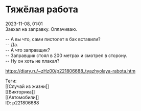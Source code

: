 Тяжёлая работа
===============

   
 2023-11-08, 01:01   
  Заехал на заправку. Оплачиваю.   
   
 -- А вы что, сами пистолет в бак вставили?   
 -- Да.   
 -- А что заправщик?   
 -- Заправщик стоял в 200 метрах и смотрел в сторону.   
 -- Ну он хоть не плакал?   
    
 <https://diary.ru/~zHz00/p221806688_tyazhyolaya-rabota.htm>   
   
 Теги:   
 [[Случай из жизни]]   
 [[Викторика]]   
 [[Автомобили]]   
 ID: p221806688
